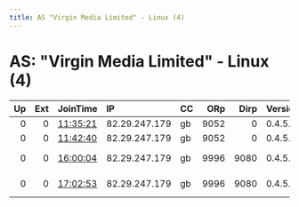 ```yaml
---
title: AS "Virgin Media Limited" - Linux (4)
---
```


# AS: "Virgin Media Limited" - Linux (4)

|   Up |   Ext | JoinTime                                                                                              | IP            | CC   |   ORp |   Dirp | Version   | Contact            | Nickname    |   eFamMembers |
|-----:|------:|:------------------------------------------------------------------------------------------------------|:--------------|:-----|------:|-------:|:----------|:-------------------|:------------|--------------:|
|    0 |     0 | [11:35:21](https://nusenu.github.io/OrNetStats/w/relay/7D3A5B57373828F118C93A3DE3C66F17DAE2896A.html) | 82.29.247.179 | gb   |  9052 |      0 | 0.4.5.10  | thisguy@itor.com   | gloriousFox |             1 |
|    0 |     0 | [11:42:40](https://nusenu.github.io/OrNetStats/w/relay/C14AACCB57F50C0B676415E7BD4283FCA8576EAC.html) | 82.29.247.179 | gb   |  9052 |      0 | 0.4.5.10  | thisguy@itor.com   | gloriousFox |             1 |
|    0 |     0 | [16:00:04](https://nusenu.github.io/OrNetStats/w/relay/5A147A3461D5666F2809323114A0428834D16E29.html) | 82.29.247.179 | gb   |  9996 |   9080 | 0.4.5.10  | too at foo dot com | solarMouse  |             1 |
|    0 |     0 | [17:02:53](https://nusenu.github.io/OrNetStats/w/relay/8B92279AFF1196273DD452153CDBA2105BEF8D22.html) | 82.29.247.179 | gb   |  9996 |   9080 | 0.4.5.10  | too at foo dot com | solarMouse  |             1 |
